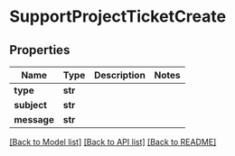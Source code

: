 # SupportProjectTicketCreate

## Properties
Name | Type | Description | Notes
------------ | ------------- | ------------- | -------------
**type** | **str** |  | 
**subject** | **str** |  | 
**message** | **str** |  | 

[[Back to Model list]](../README.md#documentation-for-models) [[Back to API list]](../README.md#documentation-for-api-endpoints) [[Back to README]](../README.md)


